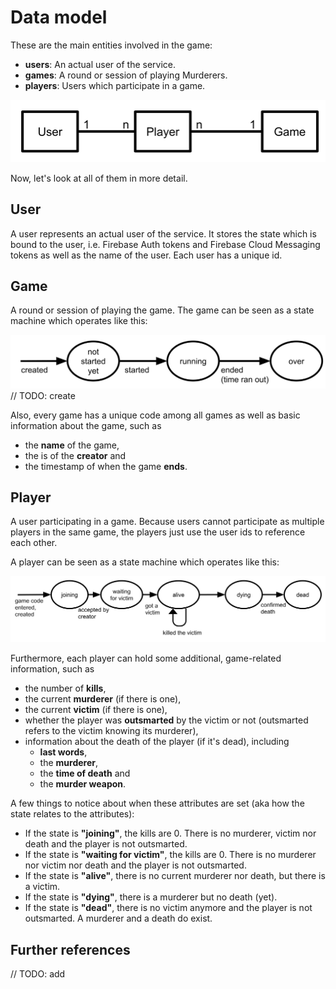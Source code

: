 # Data model

These are the main entities involved in the game:

* **users**: An actual user of the service.
* **games**: A round or session of playing Murderers.
* **players**: Users which participate in a game.

![entity relations](images/entity_relations.svg)

Now, let's look at all of them in more detail.

## User

A user represents an actual user of the service.
It stores the state which is bound to the user, i.e. Firebase Auth tokens and Firebase Cloud Messaging tokens as well as the name of the user.
Each user has a unique id.

## Game

A round or session of playing the game.
The game can be seen as a state machine which operates like this:

![game state](images/game_states.svg) // TODO: create

Also, every game has a unique code among all games as well as basic information about the game, such as

* the **name** of the game,
* the is of the **creator** and
* the timestamp of when the game **ends**.

## Player

A user participating in a game.
Because users cannot participate as multiple players in the same game, the players just use the user ids to reference each other.

A player can be seen as a state machine which operates like this:

![player state](images/player_states.svg)

Furthermore, each player can hold some additional, game-related information, such as

* the number of **kills**,
* the current **murderer** (if there is one),
* the current **victim** (if there is one),
* whether the player was **outsmarted** by the victim or not (outsmarted refers to the victim knowing its murderer),
* information about the death of the player (if it's dead), including
  * **last words**,
  * the **murderer**,
  * the **time of death** and
  * the **murder weapon**.

A few things to notice about when these attributes are set (aka how the state relates to the attributes):

* If the state is **"joining"**, the kills are 0. There is no murderer, victim nor death and the player is not outsmarted.
* If the state is **"waiting for victim"**, the kills are 0. There is no murderer nor victim nor death and the player is not outsmarted.
* If the state is **"alive"**, there is no current murderer nor death, but there is a victim.
* If the state is **"dying"**, there is a murderer but no death (yet).
* If the state is **"dead"**, there is no victim anymore and the player is not outsmarted. A murderer and a death do exist.

## Further references

// TODO: add
